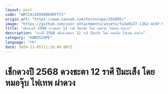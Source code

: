 ```yaml
---
layout: post
code: "ART24110509069OFTY1"
origin_url: "https://www.sanook.com/horoscope/292895/"
image: "https://github.com/user-attachments/assets/fa3a0137-13b2-4c6f-93af-2767f5fc8557"
title: "เช็กดวงปี 2568 ดวงชะตา 12 ราศี ปีมะเส็ง โดย หมอจุ๊บ ไพ่เทพ ผ่าดวง"
description: "ดวงปี 2568 เช็กดวงชะตา 12 ราศี ปีมะเส็ง โดย หมอจุ๊บ ไพ่เทพ ผ่าดวง"
category: "HOROSCOPE"
language: "th"
date: 2024-11-05T11:16:04.007Z
---
```


# เช็กดวงปี 2568 ดวงชะตา 12 ราศี ปีมะเส็ง โดย หมอจุ๊บ ไพ่เทพ ผ่าดวง